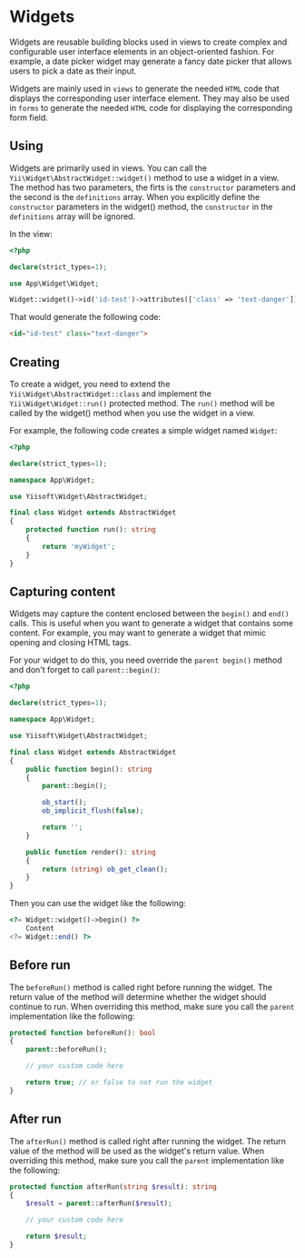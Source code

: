 # Widgets

Widgets are reusable building blocks used in views to create complex and configurable user interface elements in an object-oriented fashion. For example, a date picker widget may generate a fancy date picker that allows users to pick a date as their input.

Widgets are mainly used in `views` to generate the needed `HTML` code that displays the corresponding user interface element. They may also be used in `forms` to generate the needed `HTML` code for displaying the corresponding form field.

## Using

Widgets are primarily used in views. You can call the `Yii\Widget\AbstractWidget::widget()` method to use a widget in a view. The method has two parameters, the firts is the `constructor` parameters and the second is the `definitions` array. When you explicitly define the `constructor` parameters in the widget() method, the `constructor` in the `definitions` array will be ignored.

In the view:

```php
<?php

declare(strict_types=1);

use App\Widget\Widget;

Widget::widget()->id('id-test')->attributes(['class' => 'text-danger'])->render();
```

That would generate the following code:

```html
<id="id-test" class="text-danger">
```

## Creating

To create a widget, you need to extend the `Yii\Widget\AbstractWidget::class` and implement the `Yii\Widget\Widget::run()` protected method. The `run()` method will be called by the widget() method when you use the widget in a view.

For example, the following code creates a simple widget named `Widget`:

```php
<?php

declare(strict_types=1);

namespace App\Widget;

use Yiisoft\Widget\AbstractWidget;

final class Widget extends AbstractWidget
{
    protected function run(): string
    {
        return 'myWidget';
    }
}
```

## Capturing content

Widgets may capture the content enclosed between the `begin()` and `end()` calls. This is useful when you want to generate a widget that contains some content. For example, you may want to generate a widget that mimic opening and closing HTML tags.

For your widget to do this, you need override the `parent begin()` method and don't forget to call `parent::begin()`:

```php
<?php

declare(strict_types=1);

namespace App\Widget;

use Yiisoft\Widget\AbstractWidget;

final class Widget extends AbstractWidget
{
    public function begin(): string
    {
        parent::begin();

        ob_start();
        ob_implicit_flush(false);

        return '';
    }

    public function render(): string
    {
        return (string) ob_get_clean();
    }
}
```

Then you can use the widget like the following:

```php
<?= Widget::widget()->begin() ?>
    Content
<?= Widget::end() ?>
```

## Before run

The `beforeRun()` method is called right before running the widget. The return value of the method will determine whether the widget should continue to run. When overriding this method, make sure you call the `parent` implementation like the following:

```php
protected function beforeRun(): bool
{
    parent::beforeRun();

    // your custom code here

    return true; // or false to not run the widget
}
```

## After run

The `afterRun()` method is called right after running the widget. The return value of the method will be used as the widget's return value. When overriding this method, make sure you call the `parent` implementation like the following:

```php
protected function afterRun(string $result): string
{
    $result = parent::afterRun($result);

    // your custom code here

    return $result;
}
```

